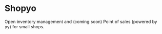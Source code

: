 # Shopyo
Open inventory management  and (coming soon) Point of sales (powered by py) for small shops. 
